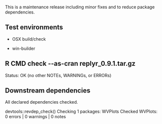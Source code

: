 
This is a maintenance release including minor fixes and
to reduce package dependencies.

## Test environments

 * OSX build/check

 * win-builder 

## R CMD check --as-cran replyr_0.9.1.tar.gz


Status: OK
(no other NOTEs, WARNINGs, or ERRORs)

## Downstream dependencies

All declared dependencies checked.

  devtools::revdep_check()
  Checking 1 packages: WVPlots
  Checked WVPlots: 0 errors | 0 warnings | 0 notes

